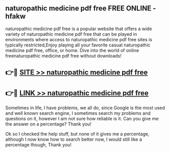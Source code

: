 ## naturopathic medicine pdf free FREE ONLINE - hfakw

naturopathic medicine pdf free is a popular website that offers a wide variety of naturopathic medicine pdf free that can be played in environments where access to naturopathic medicine pdf free sites is typically restricted,Enjoy playing all your favorite casual naturopathic medicine pdf free, office, or home. Dive into the world of online freenaturopathic medicine pdf free without downloads!

## 👉🔴 [SITE >> naturopathic medicine pdf free](http://news.freeplayer.one?title=naturopathic_medicine_pdf_free&ref=FRRE)

## 👉🔴 [LINK >> naturopathic medicine pdf free](http://news.freeplayer.one?title=naturopathic_medicine_pdf_free&ref=FREE)

Sometimes in life, I have problems, we all do, since Google is the most used and well known search engine, I sometimes search my problems and questions on it, however I am not sure how reliable is it. Can you give me the answer on a percentage? Thank you!

Ok so I checked the help stuff, but none of it gives me a percentage, although I now know how to search better now, I would still like a percentage though, Thank you!